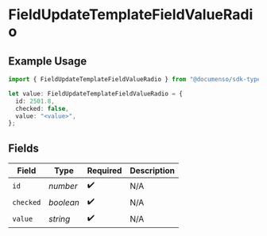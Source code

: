 # FieldUpdateTemplateFieldValueRadio

## Example Usage

```typescript
import { FieldUpdateTemplateFieldValueRadio } from "@documenso/sdk-typescript/models/operations";

let value: FieldUpdateTemplateFieldValueRadio = {
  id: 2501.8,
  checked: false,
  value: "<value>",
};
```

## Fields

| Field              | Type               | Required           | Description        |
| ------------------ | ------------------ | ------------------ | ------------------ |
| `id`               | *number*           | :heavy_check_mark: | N/A                |
| `checked`          | *boolean*          | :heavy_check_mark: | N/A                |
| `value`            | *string*           | :heavy_check_mark: | N/A                |